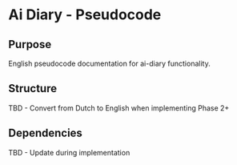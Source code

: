 # Ai Diary - Pseudocode

## Purpose
English pseudocode documentation for ai-diary functionality.

## Structure
TBD - Convert from Dutch to English when implementing Phase 2+

## Dependencies
TBD - Update during implementation
